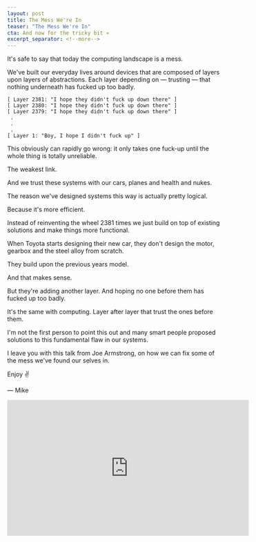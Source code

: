 ```yaml
---
layout: post
title: The Mess We're In
teaser: "The Mess We're In"
cta: And now for the tricky bit »
excerpt_separator: <!--more-->
---
```


It's safe to say that today the computing landscape is a mess.

We've built our everyday lives around devices that are composed of layers upon layers of abstractions. Each layer depending on — trusting — that nothing underneath has fucked up too badly.

<!--more-->

```
[ Layer 2381: "I hope they didn't fuck up down there" ]
[ Layer 2380: "I hope they didn't fuck up down there" ]
[ Layer 2379: "I hope they didn't fuck up down there" ]
 .
 .
 .
[ Layer 1: "Boy, I hope I didn't fuck up" ]
```

This obviously can rapidly go wrong: it only takes one fuck-up until the whole thing is totally unreliable.

The weakest link.

And we trust these systems with our cars, planes and health and nukes.

The reason we've designed systems this way is actually pretty logical.

Because it's more efficient.

Instead of reinventing the wheel 2381 times we just build on top of existing solutions and make things more functional.

When Toyota starts designing their new car, they don't design the motor, gearbox and the steel alloy from scratch.

They build upon the previous years model.

And that makes sense.

But they're adding another layer. And hoping no one before them has fucked up too badly.

It's the same with computing. Layer after layer that trust the ones before them.

I'm not the first person to point this out and many smart people proposed solutions to this fundamental flaw in our systems.

I leave you with this talk from Joe Armstrong, on how we can fix some of the mess we've found our selves in.

Enjoy ✌️

— Mike

<div class="video-container">
  <iframe width="560" height="315" src="https://www.youtube.com/embed/lKXe3HUG2l4" frameborder="0" allow="accelerometer; autoplay; encrypted-media; gyroscope; picture-in-picture" allowfullscreen></iframe>
</div>
